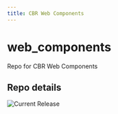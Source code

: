```yaml
---
title: CBR Web Components
---
```


# web_components
Repo for CBR Web Components


## Repo details

![Current Release](https://img.shields.io/badge/release-v0.1.0-blue)

